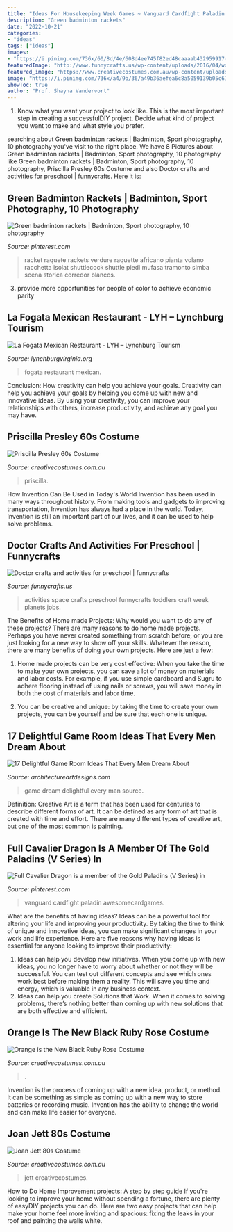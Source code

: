 ```yaml
---
title: "Ideas For Housekeeping Week Games ~ Vanguard Cardfight Paladin Awesomecardgames"
description: "Green badminton rackets"
date: "2022-10-21"
categories:
- "ideas"
tags: ["ideas"]
images:
- "https://i.pinimg.com/736x/60/8d/4e/608d4ee745f82ed48caaaab432959917--badminton-rackets.jpg"
featuredImage: "http://www.funnycrafts.us/wp-content/uploads/2016/04/world-space-week-activities-for-toddlers-and-preschooler.jpg"
featured_image: "https://www.creativecostumes.com.au/wp-content/uploads/2017/03/priscilla-225x300.jpg"
image: "https://i.pinimg.com/736x/a4/9b/36/a49b36aefea6c8a5059139b05c612df0.jpg"
ShowToc: true
author: "Prof. Shayna Vandervort"
---
```



1. Know what you want your project to look like. This is the most important step in creating a successfulDIY project. Decide what kind of project you want to make and what style you prefer.

	

		
searching about Green badminton rackets | Badminton, Sport photography, 10 photography you've visit to the right place. We have 8 Pictures about Green badminton rackets | Badminton, Sport photography, 10 photography like Green badminton rackets | Badminton, Sport photography, 10 photography, Priscilla Presley 60s Costume and also Doctor crafts and activities for preschool | funnycrafts. Here it is:
		
    
## Green Badminton Rackets | Badminton, Sport Photography, 10 Photography

<img loading=lazy src="https://i.pinimg.com/736x/60/8d/4e/608d4ee745f82ed48caaaab432959917--badminton-rackets.jpg" onerror="this.onerror=null;this.src='https://tse1.mm.bing.net/th?id=OIP.G66LE9heVxqeNiazW7PMzAHaHa&amp;pid=15.1';" alt="Green badminton rackets | Badminton, Sport photography, 10 photography">

_Source: pinterest.com_

>racket raquete rackets verdure raquette africano pianta volano racchetta isolat shuttlecock shuttle piedi mufasa tramonto simba scena storica corredor blancos. 

	

3. provide more opportunities for people of color to achieve economic parity

    
## La Fogata Mexican Restaurant - LYH – Lynchburg Tourism

<img loading=lazy src="https://www.lynchburgvirginia.org/wp-content/uploads/2020/01/o.jpg" onerror="this.onerror=null;this.src='https://tse1.mm.bing.net/th?id=OIP.CJRqio1eh6t35-8IDs4KoQHaJ4&amp;pid=15.1';" alt="La Fogata Mexican Restaurant - LYH – Lynchburg Tourism">

_Source: lynchburgvirginia.org_

>fogata restaurant mexican. 

	

Conclusion: How creativity can help you achieve your goals.
Creativity can help you achieve your goals by helping you come up with new and innovative ideas. By using your creativity, you can improve your relationships with others, increase productivity, and achieve any goal you may have.

    
## Priscilla Presley 60s Costume

<img loading=lazy src="https://www.creativecostumes.com.au/wp-content/uploads/2017/03/priscilla-225x300.jpg" onerror="this.onerror=null;this.src='https://tse1.mm.bing.net/th?id=OIP.Zxfx9BLlDQnSfteJ8BHDEQAAAA&amp;pid=15.1';" alt="Priscilla Presley 60s Costume">

_Source: creativecostumes.com.au_

>priscilla. 

	

How Invention Can Be Used in Today's World
Invention has been used in many ways throughout history. From making tools and gadgets to improving transportation, Invention has always had a place in the world. Today, Invention is still an important part of our lives, and it can be used to help solve problems.

    
## Doctor Crafts And Activities For Preschool | Funnycrafts

<img loading=lazy src="http://www.funnycrafts.us/wp-content/uploads/2016/04/world-space-week-activities-for-toddlers-and-preschooler.jpg" onerror="this.onerror=null;this.src='https://tse4.mm.bing.net/th?id=OIP.Te-q_vlwl1EXF9miMuqHlAAAAA&amp;pid=15.1';" alt="Doctor crafts and activities for preschool | funnycrafts">

_Source: funnycrafts.us_

>activities space crafts preschool funnycrafts toddlers craft week planets jobs. 

	

The Benefits of Home made Projects: Why would you want to do any of these projects?
There are many reasons to do home made projects. Perhaps you have never created something from scratch before, or you are just looking for a new way to show off your skills. Whatever the reason, there are many benefits of doing your own projects. Here are just a few: 
1. Home made projects can be very cost effective: When you take the time to make your own projects, you can save a lot of money on materials and labor costs. For example, if you use simple cardboard and Sugru to adhere flooring instead of using nails or screws, you will save money in both the cost of materials and labor time. 

2. You can be creative and unique: by taking the time to create your own projects, you can be yourself and be sure that each one is unique.

    
## 17 Delightful Game Room Ideas That Every Men Dream About

<img loading=lazy src="https://www.architectureartdesigns.com/wp-content/uploads/2015/10/711.jpg" onerror="this.onerror=null;this.src='https://tse3.mm.bing.net/th?id=OIP.ESbXPGoEdpROnSJlAmb_eAHaFL&amp;pid=15.1';" alt="17 Delightful Game Room Ideas That Every Men Dream About">

_Source: architectureartdesigns.com_

>game dream delightful every man source. 

	

Definition:
Creative Art is a term that has been used for centuries to describe different forms of art. It can be defined as any form of art that is created with time and effort. There are many different types of creative art, but one of the most common is painting.

    
## Full Cavalier Dragon Is A Member Of The Gold Paladins (V Series) In

<img loading=lazy src="https://i.pinimg.com/736x/a4/9b/36/a49b36aefea6c8a5059139b05c612df0.jpg" onerror="this.onerror=null;this.src='https://tse4.mm.bing.net/th?id=OIP.AsJgZvujLXXkTo0s-ftz9wHaKy&amp;pid=15.1';" alt="Full Cavalier Dragon is a member of the Gold Paladins (V Series) in">

_Source: pinterest.com_

>vanguard cardfight paladin awesomecardgames. 

	

What are the benefits of having ideas?
Ideas can be a powerful tool for altering your life and improving your productivity. By taking the time to think of unique and innovative ideas, you can make significant changes in your work and life experience. Here are five reasons why having ideas is essential for anyone looking to improve their productivity: 
1. Ideas can help you develop new initiatives. When you come up with new ideas, you no longer have to worry about whether or not they will be successful. You can test out different concepts and see which ones work best before making them a reality. This will save you time and energy, which is valuable in any business context. 
2. Ideas can help you create Solutions that Work. When it comes to solving problems, there’s nothing better than coming up with new solutions that are both effective and efficient.

    
## Orange Is The New Black Ruby Rose Costume

<img loading=lazy src="https://www.creativecostumes.com.au/wp-content/uploads/2017/03/orange-black-768x1024.jpg" onerror="this.onerror=null;this.src='https://tse3.mm.bing.net/th?id=OIP.3CMD7UkxVja8oJYvf2zxUAHaJ4&amp;pid=15.1';" alt="Orange is the New Black Ruby Rose Costume">

_Source: creativecostumes.com.au_

>. 

	

Invention is the process of coming up with a new idea, product, or method. It can be something as simple as coming up with a new way to store batteries or recording music. Invention has the ability to change the world and can make life easier for everyone.

    
## Joan Jett 80s Costume

<img loading=lazy src="https://www.creativecostumes.com.au/wp-content/uploads/2017/03/joan-jett-510x680.jpg" onerror="this.onerror=null;this.src='https://tse4.mm.bing.net/th?id=OIP.j2yHFVFM3d3FyJ-7YRoVpAHaJ4&amp;pid=15.1';" alt="Joan Jett 80s Costume">

_Source: creativecostumes.com.au_

>jett creativecostumes. 

	

How to Do Home Improvement projects: A step by step guide
If you're looking to improve your home without spending a fortune, there are plenty of easyDIY projects you can do. Here are two easy projects that can help make your home feel more inviting and spacious: fixing the leaks in your roof and painting the walls white.

